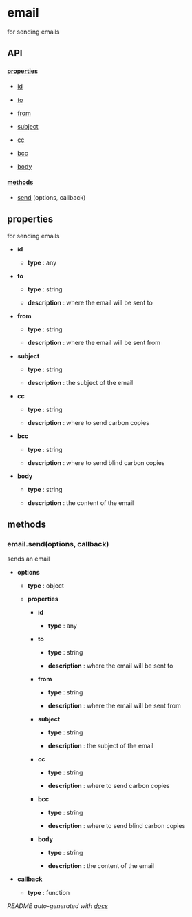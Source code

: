 # email

for sending emails

## API

#### [properties](#email-properties)

  - [id](#email-properties-id)

  - [to](#email-properties-to)

  - [from](#email-properties-from)

  - [subject](#email-properties-subject)

  - [cc](#email-properties-cc)

  - [bcc](#email-properties-bcc)

  - [body](#email-properties-body)


#### [methods](#email-methods)

  - [send](#email-methods-send) (options, callback)


<a name="email-properties"></a>

## properties 
for sending emails

- **id** 

  - **type** : any

- **to** 

  - **type** : string

  - **description** : where the email will be sent to

- **from** 

  - **type** : string

  - **description** : where the email will be sent from

- **subject** 

  - **type** : string

  - **description** : the subject of the email

- **cc** 

  - **type** : string

  - **description** : where to send carbon copies

- **bcc** 

  - **type** : string

  - **description** : where to send blind carbon copies

- **body** 

  - **type** : string

  - **description** : the content of the email


<a name="email-methods"></a> 

## methods 

<a name="email-methods-send"></a> 

### email.send(options, callback)

sends an email

- **options** 

  - **type** : object

  - **properties**

    - **id** 

      - **type** : any

    - **to** 

      - **type** : string

      - **description** : where the email will be sent to

    - **from** 

      - **type** : string

      - **description** : where the email will be sent from

    - **subject** 

      - **type** : string

      - **description** : the subject of the email

    - **cc** 

      - **type** : string

      - **description** : where to send carbon copies

    - **bcc** 

      - **type** : string

      - **description** : where to send blind carbon copies

    - **body** 

      - **type** : string

      - **description** : the content of the email

- **callback** 

  - **type** : function



*README auto-generated with [docs](https://github.com/bigcompany/resources/tree/master/docs)*